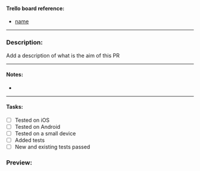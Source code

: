 #### Trello board reference:

- [name](trello_link_goes_here)

---

### Description:

Add a description of what is the aim of this PR

---

#### Notes:

-

---

#### Tasks:

- [ ] Tested on iOS
- [ ] Tested on Android
- [ ] Tested on a small device
- [ ] Added tests
- [ ] New and existing tests passed

### Preview:

![]()

